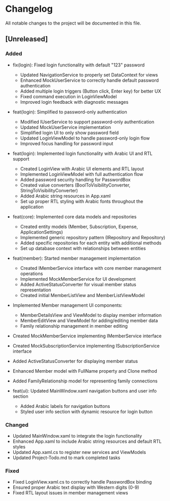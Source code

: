 # Changelog

All notable changes to the project will be documented in this file.

## [Unreleased]

### Added

- fix(login): Fixed login functionality with default "123" password
  - Updated NavigationService to properly set DataContext for views
  - Enhanced MockUserService to correctly handle default password authentication
  - Added multiple login triggers (Button click, Enter key) for better UX
  - Fixed command execution in LoginViewModel
  - Improved login feedback with diagnostic messages

- feat(login): Simplified to password-only authentication

  - Modified IUserService to support password-only authentication
  - Updated MockUserService implementation
  - Simplified login UI to only show password field
  - Updated LoginViewModel to handle password-only login flow
  - Improved focus handling for password input

- feat(login): Implemented login functionality with Arabic UI and RTL support

  - Created LoginView with Arabic UI elements and RTL layout
  - Implemented LoginViewModel with full authentication flow
  - Added password security handling for PasswordBox
  - Created value converters (BoolToVisibilityConverter, StringToVisibilityConverter)
  - Added Arabic string resources in App.xaml
  - Set up proper RTL styling with Arabic fonts throughout the application

- feat(core): Implemented core data models and repositories
  - Created entity models (Member, Subscription, Expense, ApplicationSettings)
  - Implemented generic repository pattern (IRepository<T> and Repository<T>)
  - Added specific repositories for each entity with additional methods
  - Set up database context with relationships between entities
- feat(member): Started member management implementation
  - Created IMemberService interface with core member management operations
  - Implemented MockMemberService for UI development
  - Added ActiveStatusConverter for visual member status representation
  - Created initial MemberListView and MemberListViewModel

- Implemented Member management UI components:
  - MemberDetailsView and ViewModel to display member information
  - MemberEditView and ViewModel for adding/editing member data
  - Family relationship management in member editing
- Created MockMemberService implementing IMemberService interface
- Created MockSubscriptionService implementing ISubscriptionService interface
- Added ActiveStatusConverter for displaying member status
- Enhanced Member model with FullName property and Clone method
- Added FamilyRelationship model for representing family connections

- feat(ui): Updated MainWindow.xaml navigation buttons and user info section
  - Added Arabic labels for navigation buttons
  - Styled user info section with dynamic resource for login button

### Changed

- Updated MainWindow.xaml to integrate the login functionality
- Enhanced App.xaml to include Arabic string resources and default RTL styles
- Updated App.xaml.cs to register new services and ViewModels
- Updated Project-Todo.md to mark completed tasks

### Fixed

- Fixed LoginView.xaml.cs to correctly handle PasswordBox binding
- Ensured proper Arabic text display with Western digits (0-9)
- Fixed RTL layout issues in member management views
